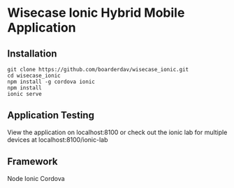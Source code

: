 # Wisecase Ionic Hybrid Mobile Application

## Installation
	git clone https://github.com/boarderdav/wisecase_ionic.git
	cd wisecase_ionic
	npm install -g cordova ionic
	npm install 
	ionic serve

## Application Testing
View the application on localhost:8100 or check out the ionic lab for multiple devices at localhost:8100/ionic-lab

## Framework
Node
Ionic
Cordova


